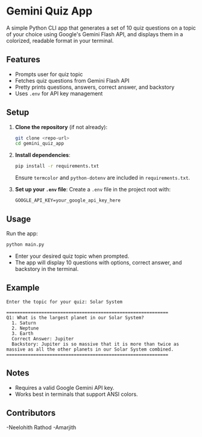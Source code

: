 # Gemini Quiz App

A simple Python CLI app that generates a set of 10 quiz questions on a topic of your choice using Google's Gemini Flash API, and displays them in a colorized, readable format in your terminal.

## Features
- Prompts user for quiz topic
- Fetches quiz questions from Gemini Flash API
- Pretty prints questions, answers, correct answer, and backstory
- Uses `.env` for API key management

## Setup

1. **Clone the repository** (if not already):
   ```sh
   git clone <repo-url>
   cd gemini_quiz_app
   ```

2. **Install dependencies**:
   ```sh
   pip install -r requirements.txt
   ```
   Ensure `termcolor` and `python-dotenv` are included in `requirements.txt`.

3. **Set up your `.env` file**:
   Create a `.env` file in the project root with:
   ```env
   GOOGLE_API_KEY=your_google_api_key_here
   ```

## Usage

Run the app:
```sh
python main.py
```

- Enter your desired quiz topic when prompted.
- The app will display 10 questions with options, correct answer, and backstory in the terminal.

## Example
```
Enter the topic for your quiz: Solar System

============================================================
Q1: What is the largest planet in our Solar System?
  1. Saturn
  2. Neptune
  3. Earth
  Correct Answer: Jupiter
  Backstory: Jupiter is so massive that it is more than twice as massive as all the other planets in our Solar System combined.
============================================================
```

## Notes
- Requires a valid Google Gemini API key.
- Works best in terminals that support ANSI colors.

## Contributors
-Neelohith Rathod
-Amarjith
